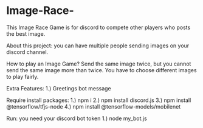 # Image-Race-
This Image Race Game is for discord to compete other players who posts the best image. 

About this project: 
you can have multiple people sending images on your discord channel. 

How to play an Image Game? 
Send the same image twice, but you cannot send the same image more than twice. You have to choose different images to play fairly. 



Extra Features: 
1.) Greetings bot message 


Require install packages:
1.) npm i
2.) npm install discord.js
3.) npm install @tensorflow/tfjs-node
4.) npm install @tensorflow-models/mobilenet

Run:
you need your discord bot token
1.) node my_bot.js


